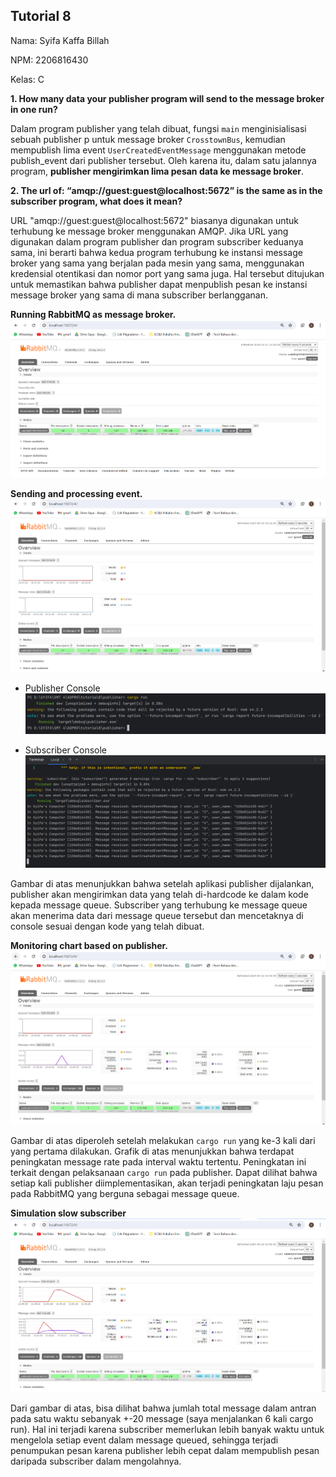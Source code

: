## Tutorial 8
Nama: Syifa Kaffa Billah

NPM: 2206816430

Kelas: C

**1. How many data your publisher program will send to the message broker in one run?**

Dalam program publisher yang telah dibuat, fungsi `main` menginisialisasi sebuah publisher p untuk message broker
`CrosstownBus`, kemudian mempublish lima event `UserCreatedEventMessage` menggunakan metode publish_event dari publisher
tersebut. Oleh karena itu, dalam satu jalannya program, **publisher mengirimkan lima pesan data ke message broker**.


**2. The url of: “amqp://guest:guest@localhost:5672” is the same as in the subscriber program, what does it mean?**

URL "amqp://guest:guest@localhost:5672" biasanya digunakan untuk terhubung ke message broker menggunakan AMQP.
Jika URL yang digunakan dalam program publisher dan program subscriber keduanya sama, ini berarti bahwa kedua
program terhubung ke instansi message broker yang sama yang berjalan pada mesin yang sama, menggunakan kredensial
otentikasi dan nomor port yang sama juga. Hal tersebut ditujukan untuk memastikan bahwa publisher dapat menpublish pesan
ke instansi message broker yang sama di mana subscriber berlangganan.

**Running RabbitMQ as message broker.**
![img1.png](image%2Fimg1.png)

**Sending and processing event.**
![img2.png](image%2Fimg2.png)

- Publisher Console
![img3.png](image%2Fimg3.png)

- Subscriber Console
![img4.png](image%2Fimg4.png)

Gambar di atas menunjukkan bahwa setelah aplikasi publisher dijalankan, publisher akan mengirimkan data yang
telah di-hardcode ke dalam kode kepada message queue. Subscriber yang terhubung ke message queue akan menerima
data dari message queue tersebut dan mencetaknya di console sesuai dengan kode yang telah dibuat.


**Monitoring chart based on publisher.**
![img5.png](image%2Fimg5.png)

Gambar di atas diperoleh setelah melakukan `cargo run` yang ke-3 kali dari yang pertama dilakukan. Grafik di atas menunjukkan
bahwa terdapat peningkatan message rate pada interval waktu tertentu. Peningkatan ini terkait dengan pelaksanaan `cargo run`
pada publisher. Dapat dilihat bahwa setiap kali publisher diimplementasikan, akan terjadi peningkatan laju pesan pada RabbitMQ
yang berguna sebagai message queue.

**Simulation slow subscriber**
![img6.png](image%2Fimg6.png)

Dari gambar di atas, bisa dilihat bahwa jumlah total message dalam antran pada satu waktu sebanyak +-20 message 
(saya menjalankan 6 kali cargo run). Hal ini terjadi karena subscriber memerlukan lebih banyak waktu untuk mengelola 
setiap event dalam message queued, sehingga terjadi penumpukan pesan karena publisher lebih cepat dalam mempublish 
pesan daripada subscriber dalam mengolahnya.



